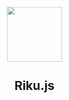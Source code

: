 <p align="center">
  <a href="https://nextjs.org">
    <picture>
      <source media="(prefers-color-scheme: dark)" srcset="https://web-rikuu.vercel.app/assets/logo/circle_dark.png">
      <img src="https://web-rikuu.vercel.app/assets/logo/circle.png" height="128">
    </picture>
  </a>
  <h1 align="center">Riku.js</h1>
</p>
